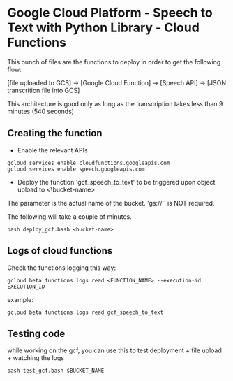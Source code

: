 # Google Cloud Platform - Speech to Text with Python Library - Cloud Functions

This bunch of files are the functions to deploy in order to get the following flow:

[file uploaded to GCS] -> [Google Cloud Function] -> [Speech API] -> [JSON transcrition file into GCS]

This architecture is good only as long as the transcription takes less than 9 minutes (540 seconds)

## Creating the function

* Enable the relevant APIs
```
gcloud services enable cloudfunctions.googleapis.com
gcloud services enable speech.googleapis.com
```

* Deploy the function 'gcf_speech_to_text' to be triggered upon object upload to <\bucket-name>

The parameter <bucket-name> is the actual name of the bucket.  'gs://'' is NOT required.

The following will take a couple of minutes.
```
bash deploy_gcf.bash <bucket-name>
```

## Logs of cloud functions
Check the functions logging this way:
```
gcloud beta functions logs read <FUNCTION_NAME> --execution-id EXECUTION_ID
```
example:
```
gcloud beta functions logs read gcf_speech_to_text 
```

## Testing code
while working on the gcf, you can use this to test deployment + file upload + watching the logs
```
bash test_gcf.bash $BUCKET_NAME
```